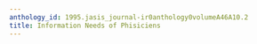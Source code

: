 ```yaml
---
anthology_id: 1995.jasis_journal-ir0anthology0volumeA46A10.2
title: Information Needs of Phisiciens
---
```


